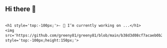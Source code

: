 ## Hi there 👋
<div style='display:flex; justify-content:center;align-content:center;'>

    <h1 style='top:-100px;'>- 🔭 I’m currently working on ...</h1>
    <img src='https://github.com/greeny81/greeny81/blob/main/b38d3d08cf7acaeb0b2a17af127234a3%5B1%5D.gif' style='top:-100px;height:150px;'>
 
</div>
